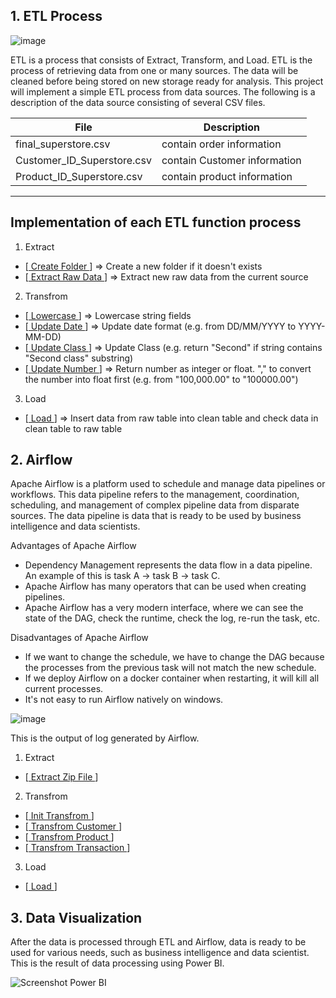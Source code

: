 ## 1. ETL Process

![image](https://user-images.githubusercontent.com/57904007/189003432-5a2e0c9e-39a5-4c1d-9cc2-a54709c07aef.png)

ETL is a process that consists of Extract, Transform, and Load. ETL is the process of retrieving data from one or many sources. The data will be cleaned before being stored on new storage ready for analysis.
This project will implement a simple ETL process from data sources. The following is a description of the data source consisting of several CSV files.

| File                       | Description                  |
| -------------------------- | ---------------------------- |
| final_superstore.csv       | contain order information    |
| Customer_ID_Superstore.csv | contain Customer information |
| Product_ID_Superstore.csv  | contain product information  |

---

## Implementation of each ETL function process

1. Extract

- [[ Create Folder ](https://github.com/lanaahm/CloudMiddleWare-Assignment/blob/main/dags/extract.py#L13)] => Create a new folder if it doesn't exists
- [[ Extract Raw Data ](https://github.com/lanaahm/CloudMiddleWare-Assignment/blob/main/dags/extract.py#L19)] => Extract new raw data from the current source

2. Transfrom

- [[ Lowercase ](https://github.com/lanaahm/CloudMiddleWare-Assignment/blob/main/dags/transform.py#L17)] => Lowercase string fields
- [[ Update Date ](https://github.com/lanaahm/CloudMiddleWare-Assignment/blob/main/dags/transform.py#L23)] => Update date format (e.g. from DD/MM/YYYY to YYYY-MM-DD)
- [[ Update Class ](https://github.com/lanaahm/CloudMiddleWare-Assignment/blob/main/dags/transform.py#L37)] => Update Class (e.g. return "Second" if string contains "Second class" substring)
- [[ Update Number ](https://github.com/lanaahm/CloudMiddleWare-Assignment/blob/main/dags/transform.py#L46)] => Return number as integer or float. "," to convert the number into float first (e.g. from "100,000.00" to "100000.00")

3. Load

- [[ Load ](https://github.com/lanaahm/CloudMiddleWare-Assignment/blob/main/dags/load.py)] => Insert data from raw table into clean table and check data in clean table to raw table

## 2. Airflow

Apache Airflow is a platform used to schedule and manage data pipelines or workflows. This data pipeline refers to the management, coordination, scheduling, and management of complex pipeline data from disparate sources. The data pipeline is data that is ready to be used by business intelligence and data scientists.

Advantages of Apache Airflow

- Dependency Management represents the data flow in a data pipeline. An example of this is task A -> task B -> task C.
- Apache Airflow has many operators that can be used when creating pipelines.
- Apache Airflow has a very modern interface, where we can see the state of the DAG, check the runtime, check the log, re-run the task, etc.

Disadvantages of Apache Airflow

- If we want to change the schedule, we have to change the DAG because the processes from the previous task will not match the new schedule.
- If we deploy Airflow on a docker container when restarting, it will kill all current processes.
- It's not easy to run Airflow natively on windows.

![image](https://user-images.githubusercontent.com/57904007/189002658-8aedd0a1-92a6-4add-9472-5d666cb31403.png)

This is the output of log generated by Airflow.

1. Extract

- [[ Extract Zip File ](https://github.com/lanaahm/CloudMiddleWare-Assignment/blob/main/logs/README.md#Extract)]

2. Transfrom

- [[ Init Transfrom ](https://github.com/lanaahm/CloudMiddleWare-Assignment/blob/main/logs/README.md#Transfrom)]
- [[ Transfrom Customer ](https://github.com/lanaahm/CloudMiddleWare-Assignment/blob/main/logs/README.md#Transfrom)]
- [[ Transfrom Product ](https://github.com/lanaahm/CloudMiddleWare-Assignment/blob/main/logs/README.md#Transfrom)]
- [[ Transfrom Transaction ](https://github.com/lanaahm/CloudMiddleWare-Assignment/blob/main/logs/README.md#Transfrom)]

3. Load

- [[ Load ](https://github.com/lanaahm/CloudMiddleWare-Assignment/blob/main/logs/README.md#Load)]

## 3. Data Visualization

After the data is processed through ETL and Airflow, data is ready to be used for various needs, such as business intelligence and data scientist. This is the result of data processing using Power BI.

![Screenshot Power BI](https://user-images.githubusercontent.com/57904007/189000388-275f77af-3429-4312-8172-99c632394c44.jpg)
